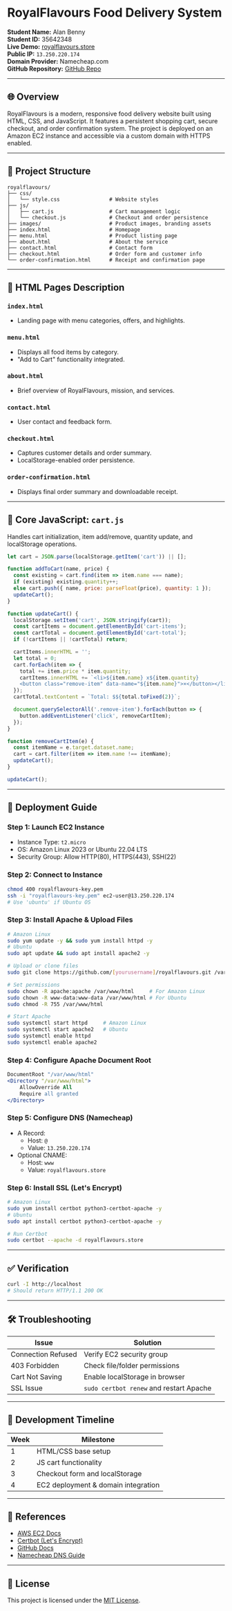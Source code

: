 
# RoyalFlavours Food Delivery System

**Student Name:** Alan Benny  
**Student ID:** 35642348  
**Live Demo:** [royalflavours.store](https://royalflavours.store)  
**Public IP:** `13.250.220.174`  
**Domain Provider:** Namecheap.com  
**GitHub Repository:** [GitHub Repo](https://github.com/alanbennny/royalflavours)

---

## 🌐 Overview

RoyalFlavours is a modern, responsive food delivery website built using HTML, CSS, and JavaScript. It features a persistent shopping cart, secure checkout, and order confirmation system. The project is deployed on an Amazon EC2 instance and accessible via a custom domain with HTTPS enabled.

---

## 📁 Project Structure

```
royalflavours/
├── css/
│   └── style.css                # Website styles
├── js/
│   ├── cart.js                  # Cart management logic
│   └── checkout.js              # Checkout and order persistence
├── images/                      # Product images, branding assets
├── index.html                   # Homepage
├── menu.html                    # Product listing page
├── about.html                   # About the service
├── contact.html                 # Contact form
├── checkout.html                # Order form and customer info
└── order-confirmation.html      # Receipt and confirmation page
```

---

## 📄 HTML Pages Description

### `index.html`
- Landing page with menu categories, offers, and highlights.

### `menu.html`
- Displays all food items by category.
- "Add to Cart" functionality integrated.

### `about.html`
- Brief overview of RoyalFlavours, mission, and services.

### `contact.html`
- User contact and feedback form.

### `checkout.html`
- Captures customer details and order summary.
- LocalStorage-enabled order persistence.

### `order-confirmation.html`
- Displays final order summary and downloadable receipt.

---

## 🛒 Core JavaScript: `cart.js`

Handles cart initialization, item add/remove, quantity update, and localStorage operations.

```javascript
let cart = JSON.parse(localStorage.getItem('cart')) || [];

function addToCart(name, price) {
  const existing = cart.find(item => item.name === name);
  if (existing) existing.quantity++;
  else cart.push({ name, price: parseFloat(price), quantity: 1 });
  updateCart();
}

function updateCart() {
  localStorage.setItem('cart', JSON.stringify(cart));
  const cartItems = document.getElementById('cart-items');
  const cartTotal = document.getElementById('cart-total');
  if (!cartItems || !cartTotal) return;

  cartItems.innerHTML = '';
  let total = 0;
  cart.forEach(item => {
    total += item.price * item.quantity;
    cartItems.innerHTML += `<li>${item.name} x${item.quantity} 
    <button class="remove-item" data-name="${item.name}">×</button></li>`;
  });
  cartTotal.textContent = `Total: $${total.toFixed(2)}`;

  document.querySelectorAll('.remove-item').forEach(button => {
    button.addEventListener('click', removeCartItem);
  });
}

function removeCartItem(e) {
  const itemName = e.target.dataset.name;
  cart = cart.filter(item => item.name !== itemName);
  updateCart();
}

updateCart();
```

---

## 🚀 Deployment Guide

### Step 1: Launch EC2 Instance
- Instance Type: `t2.micro`
- OS: Amazon Linux 2023 or Ubuntu 22.04 LTS
- Security Group: Allow HTTP(80), HTTPS(443), SSH(22)

### Step 2: Connect to Instance
```bash
chmod 400 royalflavours-key.pem
ssh -i "royalflavours-key.pem" ec2-user@13.250.220.174
# Use 'ubuntu' if Ubuntu OS
```

### Step 3: Install Apache & Upload Files
```bash
# Amazon Linux
sudo yum update -y && sudo yum install httpd -y
# Ubuntu
sudo apt update && sudo apt install apache2 -y

# Upload or clone files
sudo git clone https://github.com/[yourusername]/royalflavours.git /var/www/html/

# Set permissions
sudo chown -R apache:apache /var/www/html     # For Amazon Linux
sudo chown -R www-data:www-data /var/www/html # For Ubuntu
sudo chmod -R 755 /var/www/html

# Start Apache
sudo systemctl start httpd     # Amazon Linux
sudo systemctl start apache2   # Ubuntu
sudo systemctl enable httpd
sudo systemctl enable apache2
```

### Step 4: Configure Apache Document Root
```apache
DocumentRoot "/var/www/html"
<Directory "/var/www/html">
    AllowOverride All
    Require all granted
</Directory>
```

### Step 5: Configure DNS (Namecheap)
- A Record:
  - Host: `@`
  - Value: `13.250.220.174`
- Optional CNAME:
  - Host: `www`
  - Value: `royalflavours.store`

### Step 6: Install SSL (Let's Encrypt)
```bash
# Amazon Linux
sudo yum install certbot python3-certbot-apache -y
# Ubuntu
sudo apt install certbot python3-certbot-apache -y

# Run Certbot
sudo certbot --apache -d royalflavours.store
```

---

## ✅ Verification

```bash
curl -I http://localhost
# Should return HTTP/1.1 200 OK
```

---

## 🛠 Troubleshooting

| Issue | Solution |
|-------|----------|
| Connection Refused | Verify EC2 security group |
| 403 Forbidden | Check file/folder permissions |
| Cart Not Saving | Enable localStorage in browser |
| SSL Issue | `sudo certbot renew` and restart Apache |

---

## 📅 Development Timeline

| Week | Milestone |
|------|-----------|
| 1    | HTML/CSS base setup |
| 2    | JS cart functionality |
| 3    | Checkout form and localStorage |
| 4    | EC2 deployment & domain integration |

---


## 🔗 References

- [AWS EC2 Docs](https://docs.aws.amazon.com/AWSEC2/latest/UserGuide/)
- [Certbot (Let's Encrypt)](https://certbot.eff.org/)
- [GitHub Docs](https://docs.github.com/)
- [Namecheap DNS Guide](https://www.namecheap.com/support/knowledgebase/article.aspx/319/2237/how-can-i-set-up-an-a-address-record-for-my-domain/)

---

## 📜 License

This project is licensed under the [MIT License](LICENSE).
